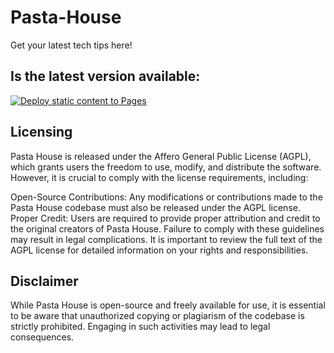 # Pasta-House
Get your latest tech tips here!

## Is the latest version available:  
[![Deploy static content to Pages](https://github.com/py660/Pasta-House/actions/workflows/static.yml/badge.svg)](https://github.com/py660/Pasta-House/actions/workflows/static.yml)

## Licensing
Pasta House is released under the Affero General Public License (AGPL), which grants users the freedom to use, modify, and distribute the software. However, it is crucial to comply with the license requirements, including:

Open-Source Contributions: Any modifications or contributions made to the Pasta House codebase must also be released under the AGPL license.
Proper Credit: Users are required to provide proper attribution and credit to the original creators of Pasta House.
Failure to comply with these guidelines may result in legal complications. It is important to review the full text of the AGPL license for detailed information on your rights and responsibilities.

## Disclaimer
While Pasta House is open-source and freely available for use, it is essential to be aware that unauthorized copying or plagiarism of the codebase is strictly prohibited. Engaging in such activities may lead to legal consequences.
